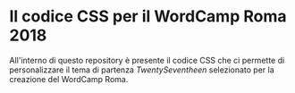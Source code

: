 # Il codice CSS per il WordCamp Roma 2018

All'interno di questo repository è presente il codice CSS che ci permette di personalizzare il tema di partenza _TwentySeventheen_ selezionato per la creazione del WordCamp Roma.
